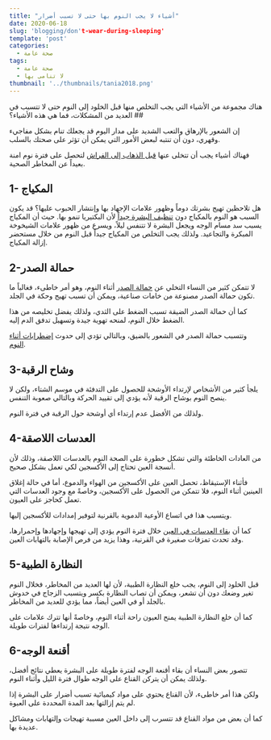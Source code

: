 ```yaml
---
title: "أشياء لا يجب النوم بها حتى لا تسبب أضرار"
date: 2020-06-18
slug: 'blogging/don't-wear-during-sleeping'
template: 'post'
categories:
  - صحة عامة
tags:
  - صحة عامة
  - لا تنامى بها
thumbnail: '../thumbnails/tania2018.png'
---
```

هناك مجموعة من الأشياء التي يجب التخلص منها قبل الخلود إلى النوم حتى لا تتسبب في العديد من المشكلات، فما هي هذه الأشياء؟ ##

إن الشعور بالإرهاق والتعب الشديد على مدار اليوم قد يجعلك تنام بشكل مفاجيء وقهري، دون أن تنتبه لبعض الأمور التي يمكن أن تؤثر على صحتك بالسلب.

فهناك أشياء يجب أن تتخلى عنها  [قبل الذهاب إلى الفراش](https://www.webteb.com/articles/%D8%A7%D9%85%D9%88%D8%B1-%D8%B9%D9%84%D9%8A%D9%83-%D8%A7%D9%84%D9%82%D9%8A%D8%A7%D9%85-%D8%A8%D9%87%D8%A7-%D9%8A%D9%88%D9%85%D9%8A%D8%A7-%D9%82%D8%A8%D9%84-%D8%A7%D9%84%D9%86%D9%88%D9%85_18997 "أمور يجب القيام بها قبل النوم")  لتحصل على فترة نوم امنة بعيداً عن المخاطر الصحية.

## 1- المكياج
هل تلاحظين تهيج بشرتك دوماً وظهور علامات الإجهاد بها وإنتشار الحبوب عليها؟ قد يكون السبب هو النوم بالمكياج دون  [تنظيف البشرة جيداً](https://www.webteb.com/articles/%D9%86%D8%B5%D8%A7%D8%A6%D8%AD-%D9%87%D8%A7%D9%85%D8%A9-%D8%AD%D9%88%D9%84-%D8%AA%D9%86%D8%B8%D9%8A%D9%81-%D8%A7%D9%84%D8%A8%D8%B4%D8%B1%D8%A9-%D9%82%D8%A8%D9%84-%D8%A7%D9%84%D9%86%D9%88%D9%85_10249 "نصائح تنظيف البشرة قبل النوم")  لأن البكتيريا تنمو بها.
حيث أن المكياج يسبب سد مسام الوجه ويجعل البشرة لا تتنفس ليلاً، ويسرع من ظهور علامات الشيخوخة المبكرة والتجاعيد.
ولذلك يجب التخلص من المكياج جيداً قبل النوم من خلال مستحضر إزالة المكياج.

## 2-حمالة الصدر
لا تتمكن كثير من النساء التخلي عن [حمالة الصدر](https://www.webteb.com/articles/%D8%AD%D9%85%D8%A7%D9%84%D8%A7%D8%AA-%D8%A7%D9%84%D8%B5%D8%AF%D8%B1-%D8%AE%D8%B1%D8%A7%D9%81%D8%A7%D8%AA-%D9%88%D8%AD%D9%82%D8%A7%D8%A6%D9%82_19951 "حقائق هامة حول حمالة الصدر") أثناء النوم، وهو أمر خاطىء، فغالباً ما تكون حمالة الصدر مصنوعة من 
خامات صناعية، ويمكن أن تسبب تهيج وحكة في الجلد.

كما أن حمالة الصدر الضيقة تسبب الضغط على الثدي، ولذلك يفضل تخليصه من هذا الضغط خلال النوم، لمنحه تهوية جيدة وتسهيل تدفق الدم إليه.

وتتسبب حمالة الصدر في الشعور بالضيق، وبالتالي تؤدي إلى حدوث  [إضطرابات أثناء النوم](https://www.webteb.com/articles/7-%D9%86%D8%B5%D8%A7%D8%A6%D8%AD-%D9%87%D8%A7%D9%85%D8%A9-%D8%AA%D8%B3%D8%A7%D8%B9%D8%AF%D9%83%D9%85-%D9%84%D9%84%D8%AA%D8%BA%D9%84%D8%A8-%D8%B9%D9%84%D9%89-%D8%A7%D8%B6%D8%B7%D8%B1%D8%A7%D8%A8%D8%A7%D8%AA-%D8%A7%D9%84%D9%86%D9%88%D9%85_560 "علاج اضطرابات النوم").

## 3-وشاح الرقبة
يلجأ كثير من الأشخاص لإرتداء الأوشحة للحصول على التدفئة في موسم الشتاء، ولكن لا ينصح النوم بوشاح الرقبة لأنه يؤدي إلى تقييد الحركة وبالتالي صعوبة التنفس.

ولذلك من الأفضل عدم إرتداء أي أوشحة حول الرقبة في فترة النوم.

## 4-العدسات اللاصقة

من العادات الخاطئة والتي تشكل خطورة على الصحة النوم بالعدسات اللاصقة، وذلك لأن أنسجة العين تحتاج إلى الأكسجين لكي تعمل بشكل صحيح.

فأثناء الإستيقاظ، تحصل العين على الأكسجين من الهواء والدموع، أما في حالة إغلاق العينين أثناء النوم، فلا تتمكن من الحصول على الأكسجين، وخاصةً مع وجود العدسات التي تعمل كحاجز على العيون.

ويتسبب هذا في اتساع الأوعية الدموية بالقرنية لتوفير إمدادات للأكسجين إليها.

كما أن  [بقاء العدسات في العين](https://www.webteb.com/articles/%D8%A7%D9%84%D8%B9%D8%AF%D8%B3%D8%A7%D8%AA-%D8%A7%D9%84%D9%84%D8%A7%D8%B5%D9%82%D8%A9_15942 "الإستخدام الامن للعدسات اللاصقة")  خلال فترة النوم يؤدي إلى تهيجها وإجهادها وإحمرارها، وقد تحدث تمزقات صغيرة في القرنية، وهذا يزيد من فرص الإصابة بالتهابات العين.

## 5-النظارة الطبية

قبل الخلود إلى النوم، يجب خلع النظارة الطبية، لأن لها العديد من المخاطر، فخلال النوم تغير وضعك دون أن تشعر، ويمكن أن تصاب النظارة بكسر ويتسبب الزجاج في خدوش بالجلد أو في العين أيضاً، مما يؤدي للعديد من المخاطر.

كما أن خلع النظارة الطبية يمنح العيون راحة أثناء النوم، وخاصةً أنها تترك علامات على الوجه نتيجة إرتداءها لفترات طويلة.

## 6-أقنعة الوجه

تتصور بعض النساء أن بقاء أقنعة الوجه لفترة طويلة على البشرة يعطي نتائج أفضل، ولذلك يمكن أن يتركن القناع على الوجه طوال فترة الليل وأثناء النوم.

ولكن هذا أمر خاطىء، لأن القناع يحتوي على مواد كيميائية تسبب أضرار على البشرة إذا لم يتم إزالتها بعد المدة المحددة على العبوة.

كما أن بعض من مواد القناع قد تتسرب إلى داخل العين مسببة تهيجات وإلتهابات ومشاكل عديدة بها.
<!--stackedit_data:
eyJoaXN0b3J5IjpbLTU0NTgyMDMxMl19
-->